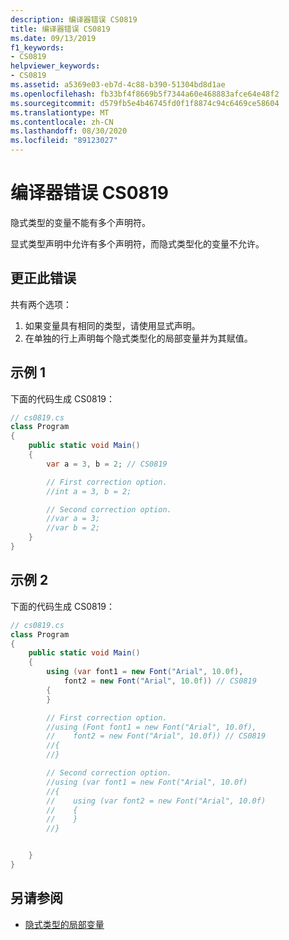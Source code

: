 ```yaml
---
description: 编译器错误 CS0819
title: 编译器错误 CS0819
ms.date: 09/13/2019
f1_keywords:
- CS0819
helpviewer_keywords:
- CS0819
ms.assetid: a5369e03-eb7d-4c88-b390-51304bd8d1ae
ms.openlocfilehash: fb33bf4f8669b5f7344a60e468883afce64e48f2
ms.sourcegitcommit: d579fb5e4b46745fd0f1f8874c94c6469ce58604
ms.translationtype: MT
ms.contentlocale: zh-CN
ms.lasthandoff: 08/30/2020
ms.locfileid: "89123027"
---
```

# <a name="compiler-error-cs0819"></a>编译器错误 CS0819

隐式类型的变量不能有多个声明符。

 显式类型声明中允许有多个声明符，而隐式类型化的变量不允许。

## <a name="to-correct-this-error"></a>更正此错误

共有两个选项：

1. 如果变量具有相同的类型，请使用显式声明。
1. 在单独的行上声明每个隐式类型化的局部变量并为其赋值。

## <a name="example-1"></a>示例 1

下面的代码生成 CS0819：

```csharp
// cs0819.cs
class Program
{
    public static void Main()
    {
        var a = 3, b = 2; // CS0819

        // First correction option.
        //int a = 3, b = 2;

        // Second correction option.
        //var a = 3;
        //var b = 2;
    }
}
```

## <a name="example-2"></a>示例 2

下面的代码生成 CS0819：

```csharp
// cs0819.cs
class Program
{
    public static void Main()
    {
        using (var font1 = new Font("Arial", 10.0f),
            font2 = new Font("Arial", 10.0f)) // CS0819
        {
        }

        // First correction option.
        //using (Font font1 = new Font("Arial", 10.0f),
        //    font2 = new Font("Arial", 10.0f)) // CS0819
        //{
        //}

        // Second correction option.
        //using (var font1 = new Font("Arial", 10.0f)
        //{
        //    using (var font2 = new Font("Arial", 10.0f)
        //    {
        //    }
        //}


    }
}
```

## <a name="see-also"></a>另请参阅

- [隐式类型的局部变量](../programming-guide/classes-and-structs/implicitly-typed-local-variables.md)
